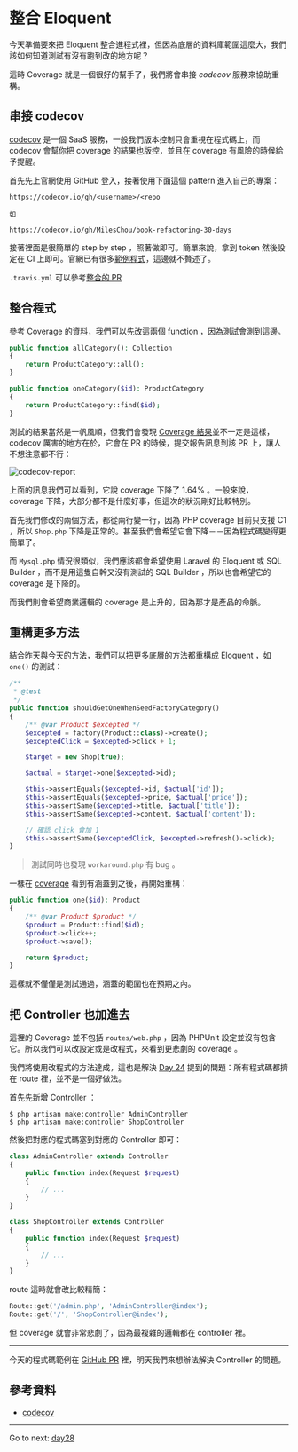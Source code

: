 # 整合 Eloquent

今天準備要來把 Eloquent 整合進程式裡，但因為底層的資料庫範圍這麼大，我們該如何知道測試有沒有跑到改的地方呢？

這時 Coverage 就是一個很好的幫手了，我們將會串接 *codecov* 服務來協助重構。

## 串接 codecov

[codecov][] 是一個 SaaS 服務，一般我們版本控制只會重視在程式碼上，而 codecov 會幫你把 coverage 的結果也版控，並且在 coverage 有風險的時候給予提醒。

首先先上官網使用 GitHub 登入，接著使用下面這個 pattern 進入自己的專案：

```
https://codecov.io/gh/<username>/<repo

如

https://codecov.io/gh/MilesChou/book-refactoring-30-days
``` 

接著裡面是很簡單的 step by step ，照著做即可。簡單來說，拿到 token 然後設定在 CI 上即可。官網已有很多[範例程式](https://docs.codecov.io/docs/supported-languages)，這邊就不贅述了。

`.travis.yml` 可以參考[整合的 PR](https://github.com/MilesChou/book-refactoring-30-days/pull/15)

## 整合程式

參考 Coverage 的[資料](https://codecov.io/gh/MilesChou/book-refactoring-30-days/src/6e1f189ed73f2a67b307147098c67c1c0cae845d/app/Shop/Shop.php#L260...275)，我們可以先改這兩個 function ，因為測試會測到這邊。

```php
public function allCategory(): Collection
{
    return ProductCategory::all();
}

public function oneCategory($id): ProductCategory
{
    return ProductCategory::find($id);
}
```

測試的結果當然是一帆風順，但我們會發現 [Coverage 結果](https://codecov.io/gh/MilesChou/book-refactoring-30-days/pull/16/changes)並不一定是這樣， codecov 厲害的地方在於，它會在 PR 的時候，提交報告訊息到該 PR 上，讓人不想注意都不行：

![codecov-report][]

上面的訊息我們可以看到，它說 coverage 下降了 1.64% 。一般來說， coverage 下降，大部分都不是什麼好事，但這次的狀況剛好比較特別。

首先我們修改的兩個方法，都從兩行變一行，因為 PHP coverage 目前只支援 C1 ，所以 `Shop.php` 下降是正常的。甚至我們會希望它會下降－－因為程式碼變得更簡單了。

而 `Mysql.php` 情況很類似，我們應該都會希望使用 Laravel 的 Eloquent 或 SQL Builder ，而不是用這隻自幹又沒有測試的 SQL Builder ，所以也會希望它的 coverage 是下降的。

而我們則會希望商業邏輯的 coverage 是上升的，因為那才是產品的命脈。

## 重構更多方法

結合昨天與今天的方法，我們可以把更多底層的方法都重構成 Eloquent ，如 `one()` 的測試：

```php
/**
 * @test
 */
public function shouldGetOneWhenSeedFactoryCategory()
{
    /** @var Product $excepted */
    $excepted = factory(Product::class)->create();
    $exceptedClick = $excepted->click + 1;

    $target = new Shop(true);

    $actual = $target->one($excepted->id);

    $this->assertEquals($excepted->id, $actual['id']);
    $this->assertEquals($excepted->price, $actual['price']);
    $this->assertSame($excepted->title, $actual['title']);
    $this->assertSame($excepted->content, $actual['content']);

    // 確認 click 會加 1
    $this->assertSame($exceptedClick, $excepted->refresh()->click);
}
```

> 測試同時也發現 `workaround.php` 有 bug 。

一樣在 [coverage](https://codecov.io/gh/MilesChou/book-refactoring-30-days/pull/16/changes) 看到有涵蓋到之後，再開始重構：

```php
public function one($id): Product
{
    /** @var Product $product */
    $product = Product::find($id);
    $product->click++;
    $product->save();

    return $product;
}
```

這樣就不僅僅是測試通過，涵蓋的範圍也在預期之內。

## 把 Controller 也加進去

這裡的 Coverage 並不包括 `routes/web.php` ，因為 PHPUnit 設定並沒有包含它。所以我們可以改設定或是改程式，來看到更悲劇的 coverage 。

我們將使用改程式的方法達成，這也是解決 [Day 24][] 提到的問題：所有程式碼都擠在 route 裡，並不是一個好做法。

首先先新增 Controller ：

```
$ php artisan make:controller AdminController
$ php artisan make:controller ShopController
```

然後把對應的程式碼塞到對應的 Controller 即可：

```php
class AdminController extends Controller
{
    public function index(Request $request)
    {
        // ...
    }
}

class ShopController extends Controller
{
    public function index(Request $request)
    {
        // ...
    }
}
```

route 這時就會改比較精簡：

```php
Route::get('/admin.php', 'AdminController@index');
Route::get('/', 'ShopController@index');
```

但 coverage 就會非常悲劇了，因為最複雜的邏輯都在 controller 裡。

---

今天的程式碼範例在 [GitHub PR](https://github.com/MilesChou/book-refactoring-30-days/pull/16) 裡，明天我們來想辦法解決 Controller 的問題。

## 參考資料

* [codecov][]

[codecov]: https://codecov.io/
 
[Day 24]: /docs/day24.md 
[codecov-report]: /images/codecov-report.png

* * *
Go to next:
[day28](./day28.md)